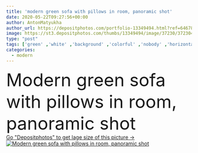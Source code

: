 ```yaml
---
title: 'modern green sofa with pillows in room, panoramic shot'
date: 2020-05-22T09:27:56+00:00
author: AntonMatyukha
author_url: https://depositphotos.com/portfolio-13349494.html?ref=64678756
image: https://st3.depositphotos.com/thumbs/13349494/image/37230/372304704/api_thumb_450.jpg?forcejpeg=true
type: "post"
tags: ['green' ,'white' ,'background' ,'colorful' ,'nobody' ,'horizontal' ,'design' ,'comfortable' ,'crop' ,'style' ,'banner' ,'modern' ,'wall' ,'interior' ,'home' ,'furniture' ,'grey' ,'room' ,'indoors' ,'web' ,'material' ,'floor' ,'panorama' ,'panoramic' ,'apartment' ,'sofa' ,'couch' ,'pillows' ,'Living Room' ,'no people' ,'website header' ]
categories: 
  - modern
---
```

<div aling="center">
            <font size="60"> Modern green sofa with pillows in room, panoramic shot</font>   
</div>
<div>
    <a href='https://st3.depositphotos.com/thumbs/13349494/image/37230/372304704/api_thumb_450.jpg?forcejpeg=true?ref=64678756' target=_blank > Go "Depositphotos" to get lage size of this picture ->
        <img href='https://st3.depositphotos.com/thumbs/13349494/image/37230/372304704/api_thumb_450.jpg?forcejpeg=true?ref=64678756' src='https://st3.depositphotos.com/13349494/37230/i/950/depositphotos_372304704-stock-photo-modern-green-sofa-pillows-room.jpg?forcejpeg=true' alt='Modern green sofa with pillows in room, panoramic shot' >
    </a>
</div>
